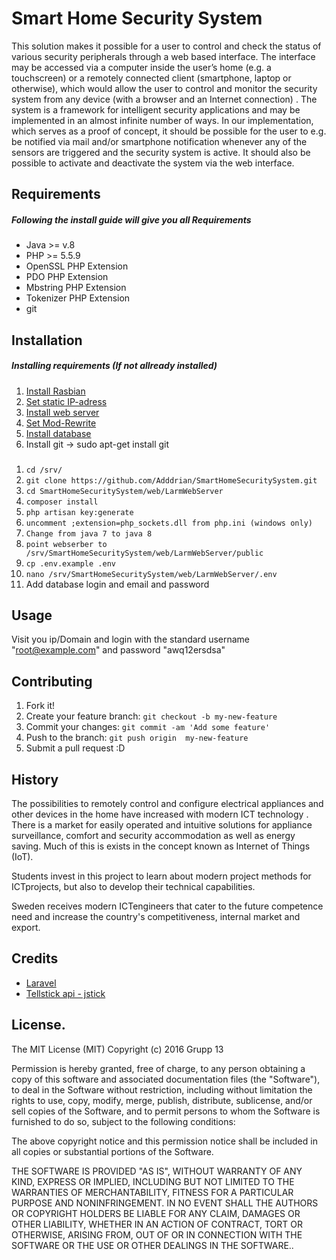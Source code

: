 # Smart Home Security System

This solution makes it possible for a user to control and check the status of various
security peripherals through a web based interface. The interface may be accessed via
a computer inside the user’s home (e.g. a touchscreen) or a remotely connected client
(smartphone, laptop or otherwise), which would allow the user to control and monitor
the security system from any device (with a browser and an Internet connection) .
The system is a framework for intelligent security applications and may be
implemented in an almost infinite number of ways. In our implementation, which
serves as a proof of concept, it should be possible for the user to e.g. be notified via
mail and/or smartphone notification whenever any of the sensors are triggered and the
security system is active. It should also be possible to activate and deactivate the
system via the web interface.

## Requirements
##### Following the install guide will give you all Requirements

-  Java >= v.8
-  PHP >= 5.5.9
- OpenSSL PHP Extension 
-  PDO PHP Extension
-  Mbstring PHP Extension
-  Tokenizer PHP Extension
-  git

## Installation
##### Installing requirements (If not allready installed)

1. [Install Rasbian](https://www.raspberrypi.org/documentation/installation/installing-images/)
2. [Set static IP-adress](https://github.com/Adddrian/SmartHomeSecuritySystem/wiki/Set-static-IP-adress-on-your-Raspberry-Pi)
3. [Install web server](https://github.com/Adddrian/SmartHomeSecuritySystem/wiki/Setting-up-an-Apache-web-server-on-a-Raspberry-Pi)
4. [Set Mod-Rewrite](https://github.com/Adddrian/SmartHomeSecuritySystem/wiki/Mod-Rewrite)
5. [Install database](https://github.com/Adddrian/SmartHomeSecuritySystem/wiki/MySQL-setup)
6. Install git -> sudo apt-get install git

###

1. `cd /srv/`
2. `git clone https://github.com/Adddrian/SmartHomeSecuritySystem.git`
3. `cd SmartHomeSecuritySystem/web/LarmWebServer `
4. `composer install`
5. `php artisan key:generate`
6. `uncomment ;extension=php_sockets.dll from php.ini (windows only)`
7. `Change from java 7 to java 8`
8. `point webserber to /srv/SmartHomeSecuritySystem/web/LarmWebServer/public`
9. `cp .env.example .env` 
10. `nano /srv/SmartHomeSecuritySystem/web/LarmWebServer/.env `
11. Add database login and email and password
 


## Usage

Visit you ip/Domain and login with the standard username "root@example.com" and password "awq12ersdsa"

## Contributing

1. Fork it!
2. Create your feature branch: `git checkout -b my-new-feature`
3. Commit your changes: `git commit -am 'Add some feature'`
4. Push to the branch: `git push origin  my-new-feature`
5. Submit a pull request :D

## History

The possibilities to remotely control and configure electrical appliances and other
devices in the home have increased with modern ICT technology . There is a market
for easily operated and intuitive solutions for appliance surveillance, comfort­ and
security accommodation as well as energy saving. Much of this is exists in the
concept known as Internet of Things (IoT).

Students invest in this project to learn about modern project methods for ICT­projects,
but also to develop their technical capabilities.

Sweden receives modern ICT­engineers that cater to the future competence need and
increase the country's competitiveness, internal market and export.


## Credits 

- [Laravel](https://github.com/laravel/laravel)
- [Tellstick api - jstick](https://github.com/juppinet)

## License.

The MIT License (MIT)
Copyright (c) 2016 Grupp 13

Permission is hereby granted, free of charge, to any person obtaining a copy of this software and associated documentation files (the "Software"), to deal in the Software without restriction, including without limitation the rights to use, copy, modify, merge, publish, distribute, sublicense, and/or sell copies of the Software, and to permit persons to whom the Software is furnished to do so, subject to the following conditions:

The above copyright notice and this permission notice shall be included in all copies or substantial portions of the Software.

THE SOFTWARE IS PROVIDED "AS IS", WITHOUT WARRANTY OF ANY KIND, EXPRESS OR IMPLIED, INCLUDING BUT NOT LIMITED TO THE WARRANTIES OF MERCHANTABILITY, FITNESS FOR A PARTICULAR PURPOSE AND NONINFRINGEMENT. IN NO EVENT SHALL THE AUTHORS OR COPYRIGHT HOLDERS BE LIABLE FOR ANY CLAIM, DAMAGES OR OTHER LIABILITY, WHETHER IN AN ACTION OF CONTRACT, TORT OR OTHERWISE, ARISING FROM, OUT OF OR IN CONNECTION WITH THE SOFTWARE OR THE USE OR OTHER DEALINGS IN THE SOFTWARE..
